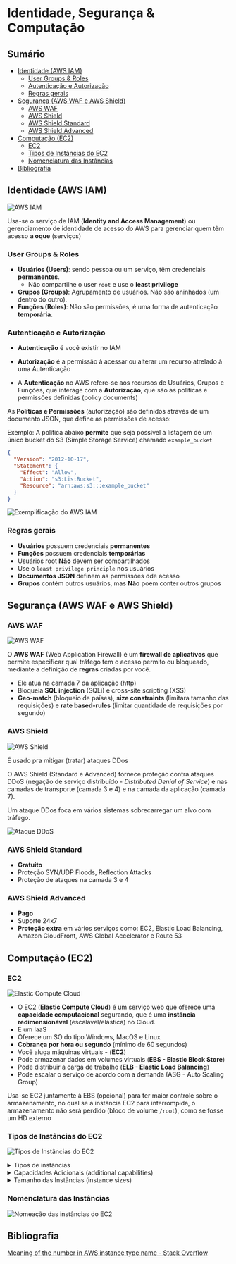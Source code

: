 <h1> Identidade, Segurança & Computação </h1>

<h2> Sumário </h2>

- [Identidade (AWS IAM)](#identidade-aws-iam)
  - [User Groups \& Roles](#user-groups--roles)
  - [Autenticação e Autorização](#autenticação-e-autorização)
  - [Regras gerais](#regras-gerais)
- [Segurança (AWS WAF e AWS Shield)](#segurança-aws-waf-e-aws-shield)
  - [AWS WAF](#aws-waf)
  - [AWS Shield](#aws-shield)
  - [AWS Shield Standard](#aws-shield-standard)
  - [AWS Shield Advanced](#aws-shield-advanced)
- [Computação (EC2)](#computação-ec2)
  - [EC2](#ec2)
  - [Tipos de Instâncias do EC2](#tipos-de-instâncias-do-ec2)
  - [Nomenclatura das Instâncias](#nomenclatura-das-instâncias)
- [Bibliografia](#bibliografia)

## Identidade (AWS IAM)

![AWS IAM](./images/svg/iam.svg)

Usa-se o serviço de IAM (**Identity and Access Management**) ou gerenciamento de identidade de acesso do AWS para gerenciar quem têm acesso **a oque** (serviços)

### User Groups & Roles

- **Usuários (Users)**: sendo pessoa ou um serviço, têm credenciais **permanentes**.
  - Não compartilhe o user `root` e use o **least privilege**
- **Grupos (Groups)**: Agrupamento de usuários. Não são aninhados (um dentro do outro).
- **Funções (Roles)**: Não são permissões, é uma forma de autenticação **temporária**.

### Autenticação e Autorização

- **Autenticação** é você existir no IAM
- **Autorização** é a permissão à acessar ou alterar um recurso atrelado à uma Autenticação

- A **Autenticação** no AWS refere-se aos recursos de Usuários, Grupos e Funções, que interage com a **Autorização**, que são as políticas e permissões definidas (policy documents)

As **Políticas e Permissões** (autorização) são definidos através de um documento JSON, que define as permissões de acesso:

Exemplo: A política abaixo **permite** que seja possível a listagem de um único bucket do S3 (Simple Storage Service) chamado `example_bucket`

```json
{
  "Version": "2012-10-17",
  "Statement": {
    "Effect": "Allow",
    "Action": "s3:ListBucket",
    "Resource": "arn:aws:s3:::example_bucket"
  }
}
```

![Exemplificação do AWS IAM](./images/aws-iam.png)

### Regras gerais

- **Usuários** possuem credenciais **permanentes**
- **Funções** possuem credenciais **temporárias**
- Usuários root **Não** devem ser compartilhados
- Use o `least privilege principle` nos usuários
- **Documentos JSON** definem as permissões dde acesso
- **Grupos** contém outros usuários, mas **Não** poem conter outros grupos

## Segurança (AWS WAF e AWS Shield)

### AWS WAF

![AWS WAF](./images/svg/waf.svg)

O **AWS WAF** (Web Application Firewall) é um **firewall de aplicativos** que permite especificar qual tráfego tem o acesso permito ou bloqueado, mediante a definição de **regras** criadas por você.

- Ele atua na camada 7 da aplicação (http)
- Bloqueia **SQL injection** (SQLi) e cross-site scripting (XSS)
- **Geo-match** (bloqueio de países), **size constraints** (limitara tamanho das requisições) e **rate based-rules** (limitar quantidade de requisições por segundo)

### AWS Shield

![AWS Shield](./images/svg/shield.svg)

É usado pra mitigar (tratar) ataques DDos

O AWS Shield (Standard e Advanced) fornece proteção contra ataques DDoS (negação de serviço distribuído - *Distributed Denial of Service*) e nas camadas de transporte (camada 3 e 4) e na camada da aplicação (camada 7).

Um ataque DDos foca em vários sistemas sobrecarregar um alvo com tráfego.

![Ataque DDoS](./images/ddos.png)

### AWS Shield Standard

- **Gratuito**
- Proteção SYN/UDP Floods, Reflection Attacks
- Proteção de ataques na camada 3 e 4

### AWS Shield Advanced

- **Pago**
- Suporte 24x7
- **Proteção extra** em vários serviços como: EC2, Elastic Load Balancing, Amazon CloudFront, AWS Global Accelerator e Route 53

## Computação (EC2)

### EC2

![Elastic Compute Cloud](./images/svg/ec2.svg)

- O EC2 (**Elastic Compute Cloud**) é um serviço web que oferece uma **capacidade computacional** segurando, que é uma **instância redimensionável** (escalável/elástica) no Cloud.
- É um IaaS
- Oferece um SO do tipo Windows, MacOS e Linux
- **Cobrança por hora ou segundo** (mínimo de 60 segundos)
- Você aluga máquinas virtuais - (**EC2**)
- Pode armazenar dados em volumes virtuais (**EBS - Elastic Block Store**)
- Pode distribuir a carga de trabalho (**ELB - Elastic Load Balancing**)
- Pode escalar o serviço de acordo com a demanda (ASG - Auto Scaling Group)

Usa-se EC2 juntamente à EBS (opcional) para ter maior controle sobre o armazenamento, no qual se a instância EC2 para interrompida, o armazenamento não será perdido (bloco de volume `/root`), como se fosse um HD externo

### Tipos de Instâncias do EC2

![Tipos de Instâncias do EC2](./images/ec2-instance-types.jpg)

<details>
  <summary>Tipos de instâncias</summary>

- T para Turbo (Burstable)
- M para a maioria dos casos (propósito geral) = 1:4 vCPU para RAM
- C para Compute (com a melhor CPU) = 1:2 vCPU para RAM
- R para Random-Access Memory = 1:8 vCPU para RAM
- X para Extra-Large Memory (~4TB DRAM)
- H para HDD (16TB Local)
- D para Dense Storage (48TB Local)
- I para I/O (NVMe Local)
- HS para High Storage
- G para GPU
- P para Performance (High-end GPU)
- F para FPGA
- A para ARM
- Z para High Frequency
- MAC para Mac Mini

</details>

<details>
  <summary>Capacidades Adicionais (additional capabilities)</summary>

- a para AMD CPUs
- b sendo Otimizado para Block Storage
- d para Directly-Attached Instance Storage (NVMe)
- e para Extra Capacity (Storage or RAM)
- g para Processadores Graviton2 (AWS)
- i para Processadores Intel (atualmente Ice Lake)
- n sendo Otimizado para Networking (redes)
- z para High Frequency

</details>

<details>
  <summary>Tamanho das Instâncias (instance sizes)</summary>

- nano, micro, small, medium = 2 vCPUs com 0.5, 1, 2, 4GB RAM (T series only)
- large = 2 vCPUs
- xlarge = 4 vCPUs
- 2xlarge = 8, 16xlarge = 64 etc.
  
</details>

### Nomenclatura das Instâncias

![Nomeação das instâncias do EC2](./images/ec2-names.png)

## Bibliografia

[Meaning of the number in AWS instance type name - Stack Overflow](https://stackoverflow.com/questions/48235393/meaning-of-the-number-in-aws-instance-type-name)
